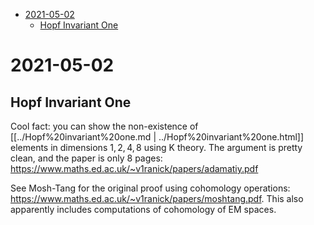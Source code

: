 -   [2021-05-02](#section)
    -   [Hopf Invariant One](#hopf-invariant-one)














2021-05-02
==========

Hopf Invariant One
------------------

Cool fact: you can show the non-existence of [[../Hopf%20invariant%20one.md | ../Hopf%20invariant%20one.html]] elements in dimensions $1,2,4,8$ using K theory. The argument is pretty clean, and the paper is only 8 pages: <https://www.maths.ed.ac.uk/~v1ranick/papers/adamatiy.pdf>

See Mosh-Tang for the original proof using cohomology operations: <https://www.maths.ed.ac.uk/~v1ranick/papers/moshtang.pdf>. This also apparently includes computations of cohomology of EM spaces.
